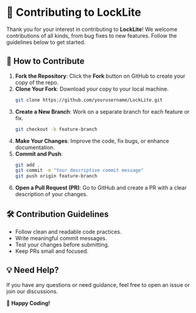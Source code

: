 # 🚀 Contributing to LockLite

Thank you for your interest in contributing to **LockLite**! We welcome contributions of all kinds, from bug fixes to new features. Follow the guidelines below to get started.

## 📌 How to Contribute

1. **Fork the Repository**: Click the **Fork** button on GitHub to create your copy of the repo.
2. **Clone Your Fork**: Download your copy to your local machine.
   ```bash
   git clone https://github.com/yourusername/LockLite.git
   ```
3. **Create a New Branch**: Work on a separate branch for each feature or fix.
   ```bash
   git checkout -b feature-branch
   ```
4. **Make Your Changes**: Improve the code, fix bugs, or enhance documentation.
5. **Commit and Push**:
   ```bash
   git add .
   git commit -m "Your descriptive commit message"
   git push origin feature-branch
   ```
6. **Open a Pull Request (PR)**: Go to GitHub and create a PR with a clear description of your changes.

## 🛠️ Contribution Guidelines
- Follow clean and readable code practices.
- Write meaningful commit messages.
- Test your changes before submitting.
- Keep PRs small and focused.

## 💡 Need Help?
If you have any questions or need guidance, feel free to open an issue or join our discussions.

🚀 **Happy Coding!**

